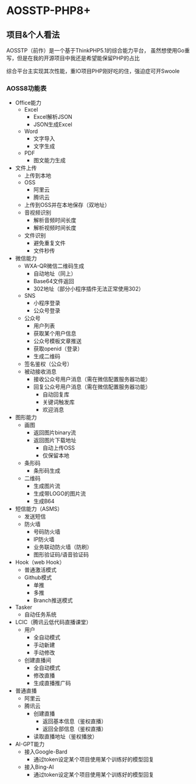 # AOSSTP-PHP8+

## 项目&个人看法

AOSSTP（前作）是一个基于ThinkPHP5.1的综合能力平台，
虽然想使用Go重写，但是在我的开源项目中我还是希望能保留PHP的占比

综合平台主实现其次性能，重IO项目PHP刚好吃的住，强迫症可开Swoole

### AOSS8功能表

- Office能力
    - Excel
        - Excel解析JSON
        - JSON生成Excel
    - Word
        - 文字导入
        - 文字生成
    - PDF
        - 图文能力生成
- 文件上传
    - 上传到本地
    - OSS
        - 阿里云
        - 腾讯云
    - 上传到OSS并在本地保存（双地址）
    - 音视频识别
        - 解析音频时间长度
        - 解析视频时间长度
    - 文件识别
        - 避免重复文件
        - 文件秒传
- 微信能力
    - WXA-QR微信二维码生成
        - 自动地址（同上）
        - Base64文件返回
        - 302地址（部分小程序插件无法正常使用302）
    - SNS
        - 小程序登录
        - 公众号登录
    - 公众号
        - 用户列表
        - 获取某个用户信息
        - 公众号模板文章推送
        - 获取openid（登录）
        - 生成二维码
    - 签名鉴权（公众号）
    - 被动接收消息
        - 接收公众号用户消息（需在微信配置服务器功能）
        - 回复公众号用户消息（需在微信配置服务器功能）
            - 自动回复库
            - 关键词触发库
            - 欢迎消息
- 图形能力
    - 画图
        - 返回图片binary流
        - 返回图片下载地址
            - 自动上传OSS
            - 仅保留本地
    - 条形码
        - 条形码生成
    - 二维码
        - 生成图片流
        - 生成带LOGO的图片流
        - 生成B64
- 短信能力（ASMS）
    - 发送短信
    - 防火墙
        - 号码防火墙
        - IP防火墙
        - 业务联动防火墙（防刷）
        - 图形验证码/语音验证码
- Hook（web Hook）
    - 普通激活模式
    - Github模式
        - 单推
        - 多推
        - Branch推送模式
- Tasker
    - 自动任务系统
- LCIC（腾讯云低代码直播课堂）
    - 用户
        - 全自动模式
        - 手动新建
        - 手动修改
    - 创建直播间
        - 全自动模式
        - 修改直播
        - 生成直播推广码
- 普通直播
    - 阿里云
    - 腾讯云
        - 创建直播
            - 返回基本信息（鉴权直播）
            - 返回全部信息（鉴权直播）
        - 读取直播地址（鉴权播放）
- AI-GPT能力
    - 接入Google-Bard
        - 通过token设定某个项目使用某个训练好的模型回复
    - 接入Bing-AI
        - 通过token设定某个项目使用某个训练好的模型回复